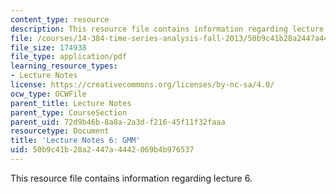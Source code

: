 ```yaml
---
content_type: resource
description: This resource file contains information regarding lecture 6.
file: /courses/14-384-time-series-analysis-fall-2013/50b9c41b28a2447a4442069b4b976537_MIT14_384F13_lec6.pdf
file_size: 174938
file_type: application/pdf
learning_resource_types:
- Lecture Notes
license: https://creativecommons.org/licenses/by-nc-sa/4.0/
ocw_type: OCWFile
parent_title: Lecture Notes
parent_type: CourseSection
parent_uid: 72d9b46b-8a8a-2a3d-f216-45f11f32faaa
resourcetype: Document
title: 'Lecture Notes 6: GMM'
uid: 50b9c41b-28a2-447a-4442-069b4b976537
---
```

This resource file contains information regarding lecture 6.